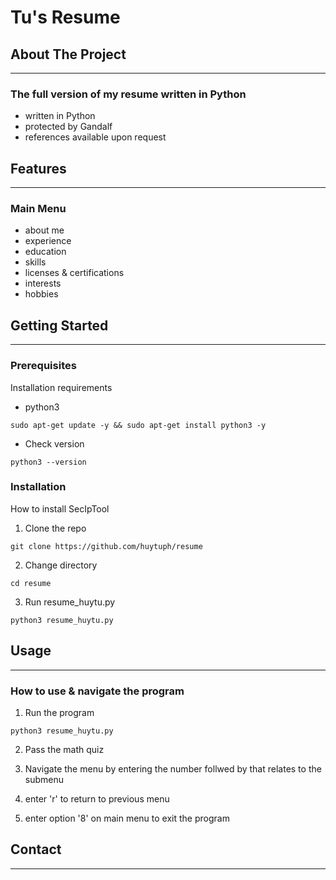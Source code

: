 # Tu's Resume

## About The Project
---
### The full version of my resume written in Python
- written in Python
- protected by Gandalf
- references available upon request


## Features
---
### Main Menu
- about me
- experience
- education
- skills
- licenses & certifications
- interests
- hobbies


## Getting Started
---
### Prerequisites
Installation requirements
- python3

`sudo apt-get update -y && sudo apt-get install python3 -y`

- Check version

`python3 --version`

### Installation
How to install SecIpTool
1. Clone the repo

`git clone https://github.com/huytuph/resume`

2. Change directory

`cd resume`

3. Run resume_huytu.py 

`python3 resume_huytu.py`


## Usage
---
### How to use & navigate the program

1. Run the program

`python3 resume_huytu.py`

2. Pass the math quiz

3. Navigate the menu by entering the number follwed by that relates to the submenu

4. enter 'r' to return to previous menu

5. enter option '8' on main menu to exit the program



## Contact
---

